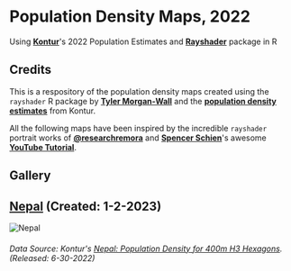 # Population Density Maps, 2022
Using **[Kontur](https://www.kontur.io/)**'s 2022 Population Estimates and **[Rayshader](https://www.rayshader.com/)** package in R

## Credits

This is a respository of the population density maps created using the `rayshader` R package by **[Tyler Morgan-Wall](https://twitter.com/tylermorganwall)** and the **[population density estimates](https://data.humdata.org/organization/kontur)** from Kontur.

All the following maps have been inspired by the incredible `rayshader` portrait works of **[@researchremora](https://twitter.com/researchremora)** and **[Spencer Schien](https://github.com/Pecners)**'s awesome **[YouTube Tutorial](https://www.youtube.com/watch?v=zgFXVhmKNbU&t)**.


## Gallery

## **[Nepal](https://github.com/ar-puuk/Population-Density-Maps/tree/main/Nepal)** (Created: 1-2-2023)

 ![Nepal](https://github.com/ar-puuk/Population-Density-Maps/blob/main/Nepal/Plots/final_plot_edited.png)
###### Data Source: Kontur's [Nepal: Population Density for 400m H3 Hexagons](https://data.humdata.org/dataset/kontur-population-nepal). (Released: 6-30-2022)
